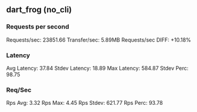 ## dart_frog (no_cli)
### Requests per second
Requests/sec: 23851.66
Transfer/sec: 5.89MB
Requests/sec DIFF: +10.18%
### Latency
Avg Latency: 37.84
Stdev Latency: 18.89
Max Latency: 584.87
Stdev Perc: 98.75
### Req/Sec
Rps Avg: 3.32
Rps Max: 4.45
Rps Stdev: 621.77
Rps Perc: 93.78